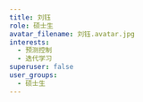 ```yaml
---
title: 刘钰
role: 硕士生
avatar_filename: 刘钰.avatar.jpg
interests:
  - 预测控制
  - 迭代学习
superuser: false
user_groups:
  - 硕士生
---
```

